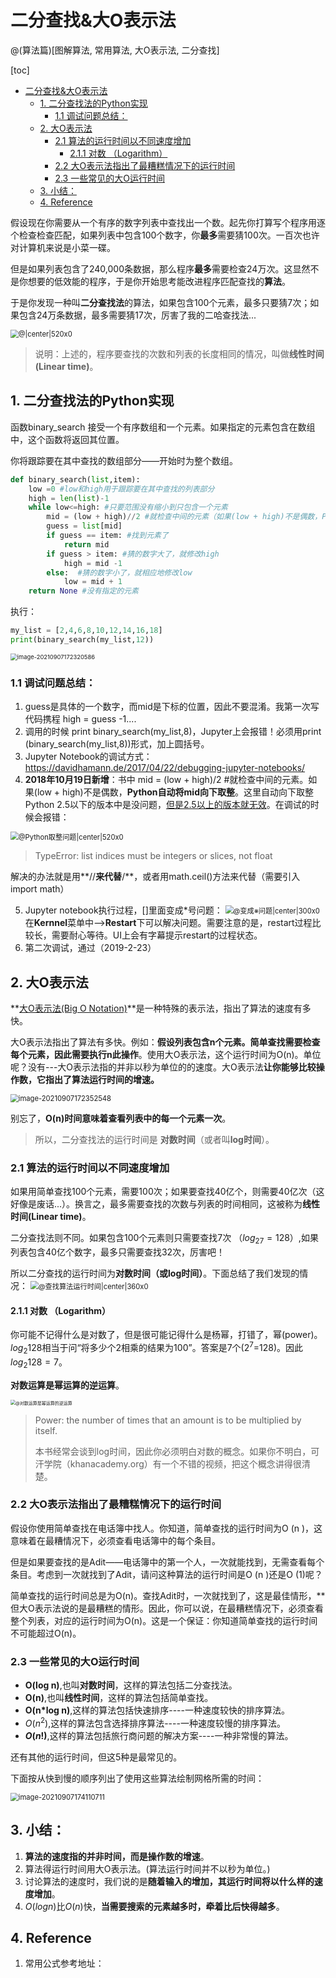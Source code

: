 # 二分查找&大O表示法
@(算法篇)[图解算法, 常用算法, 大O表示法, 二分查找]

[toc]

* [二分查找&amp;大O表示法](#二分查找大o表示法)
  * [1\. 二分查找法的Python实现](#1-二分查找法的python实现)
    * [1\.1 调试问题总结：](#11-调试问题总结)
  * [2\. 大O表示法](#2-大o表示法)
    * [2\.1 算法的运行时间以不同速度增加](#21-算法的运行时间以不同速度增加)
      * [2\.1\.1 对数 （Logarithm）](#211-对数-logarithm)
    * [2\.2 大O表示法指出了最糟糕情况下的运行时间](#22-大o表示法指出了最糟糕情况下的运行时间)
    * [2\.3 一些常见的大O运行时间](#23-一些常见的大o运行时间)
  * [3\. 小结：](#3-小结)
  * [4\. Reference](#4-reference)
  
  

假设现在你需要从一个有序的数字列表中查找出一个数。起先你打算写个程序用逐个检查检查匹配，如果列表中包含100个数字，你**最多**需要猜100次。一百次也许对计算机来说是小菜一碟。

但是如果列表包含了240,000条数据，那么程序**最多**需要检查24万次。这显然不是你想要的低效能的程序，于是你开始思考能改进程序匹配查找的**算法**。

于是你发现一种叫**二分查找法**的算法，如果包含100个元素，最多只要猜7次；如果包含24万条数据，最多需要猜17次，厉害了我的二哈查找法...

<img src="./img/1541469009159.png" alt="@|center|520x0" style="zoom:80%;" />


> 说明：上述的，程序要查找的次数和列表的长度相同的情况，叫做**线性时间(Linear time)**。

## 1. 二分查找法的Python实现

函数binary_search 接受一个有序数组和一个元素。如果指定的元素包含在数组中，这个函数将返回其位置。

你将跟踪要在其中查找的数组部分——开始时为整个数组。

```python
def binary_search(list,item):
	low =0 #low和high用于跟踪要在其中查找的列表部分
	high = len(list)-1
	while low<=high: #只要范围没有缩小到只包含一个元素
		mid = (low + high)//2 #就检查中间的元素（如果(low + high)不是偶数，Python自动将mid向下取整。）
		guess = list[mid]
		if guess == item: #找到元素了
			return mid
		if guess > item: #猜的数字大了，就修改high
			high = mid -1
		else:  #猜的数字小了，就相应地修改low
			low = mid + 1
	return None #没有指定的元素
```

执行：
```python
my_list = [2,4,6,8,10,12,14,16,18]
print(binary_search(my_list,12))
```



<img src="./img/image-20210907172320586.png" alt="image-20210907172320586" style="zoom: 67%;" />


### 1.1 调试问题总结：
1. guess是具体的一个数字，而mid是下标的位置，因此不要混淆。我第一次写代码携程 high = guess -1....
2. 调用的时候 print binary_search(my_list,8)，Jupyter上会报错！必须用print (binary_search(my_list,8))形式，加上圆括号。
3. Jupyter Notebook的调试方式：https://davidhamann.de/2017/04/22/debugging-jupyter-notebooks/
4. **2018年10月19日新增**：书中 mid = (low + high)/2 #就检查中间的元素。如果(low + high)不是偶数，**Python自动将mid向下取整**。这里自动向下取整Python 2.5以下的版本中是没问题，[但是2.5以上的版本就无效](https://www.cnblogs.com/langdashu/p/5120909.html)。在调试的时候会报错：

<img src="./img/1539915905957.png" alt="@Python取整问题|center|520x0" style="zoom:80%;" />

> TypeError: list indices must be integers or slices, not float

解决的办法就是用**//**来代替**/**，或者用math.ceil()方法来代替（需要引入 import math）

5. Jupyter notebook执行过程，[]里面变成*号问题：
    <img src="./img/1539916331265.png" alt="@变成※问题|center|300x0" style="zoom:80%;" />
     在**Kernnel**菜单中-->**Restart**下可以解决问题。需要注意的是，restart过程比较长，需要耐心等待。UI上会有字幕提示restart的过程状态。
6.  第二次调试，通过（2019-2-23）




## 2. 大O表示法
**[大O表示法(Big O Notation)](https://en.wikipedia.org/wiki/Big_O_notation)**是一种特殊的表示法，指出了算法的速度有多快。

大O表示法指出了算法有多快。例如：**假设列表包含n个元素。简单查找需要检查每个元素，因此需要执行n此操作**。使用大O表示法，这个运行时间为O(n)。单位呢？没有---大O表示法指的并非以秒为单位的的速度。大O表示法**让你能够比较操作数，它指出了算法运行时间的增速。**

<img src="./img/image-20210907172352548.png" alt="image-20210907172352548" style="zoom: 80%;" />

别忘了，**O(n)时间意味着查看列表中的每一个元素一次**。

> 所以，二分查找法的运行时间是 **对数时间**（或者叫**log时间**）。

### 2.1 算法的运行时间以不同速度增加

如果用简单查找100个元素，需要100次；如果要查找40亿个，则需要40亿次（这好像是废话...）。换言之，最多需要查找的次数与列表的时间相同，这被称为**线性时间(Linear time)**。

二分查找法则不同。如果包含100个元素则只需要查找7次 （$log_27=128$）,如果列表包含40亿个数字，最多只需要查找32次，厉害吧！

所以二分查找的运行时间为**对数时间（或log时间）**。下面总结了我们发现的情况：
<img src="./img/1535258337127.png" alt="@查找算法运行时间|center|360x0" style="zoom:80%;" />

#### 2.1.1 对数 （Logarithm）
你可能不记得什么是对数了，但是很可能记得什么是杨幂，打错了，幂(power)。$log_2 128$相当于问“将多少个2相乘的结果为100”。答案是7个($2^7$=128)。因此$log_2 128=7$。

**对数运算是幂运算的逆运算**。

<img src="./img/image-20210907172445671.png" alt="@对数运算是幂运算的逆运算" style="zoom:50%;" />

> Power: the number of times that an amount is to be multiplied by itself.
> 
> 本书经常会谈到log时间，因此你必须明白对数的概念。如果你不明白，可汗学院（khanacademy.org）有一个不错的视频，把这个概念讲得很清楚。

### 2.2 大O表示法指出了最糟糕情况下的运行时间
假设你使用简单查找在电话簿中找人。你知道，简单查找的运行时间为O (n )，这意味着在最糟情况下，必须查看电话簿中的每个条目。

但是如果要查找的是Adit——电话簿中的第一个人，一次就能找到，无需查看每个条目。考虑到一次就找到了Adit，请问这种算法的运行时间是O (n )还是O (1)呢？

简单查找的运行时间总是为O(n)。查找Adit时，一次就找到了，这是最佳情形，**但大O表示法说的是最糟糕的情形。因此，你可以说，在最糟糕情况下，必须查看整个列表，对应的运行时间为O(n)。这是一个保证：你知道简单查找的运行时间不可能超过O(n)。

### 2.3 一些常见的大O运行时间
- **O(log n)**,也叫**对数时间**，这样的算法包括二分查找法。
- **O(n)**,也叫**线性时间**，这样的算法包括简单查找。
- **O(n*log n)**,这样的算法包括快速排序----一种速度较快的排序算法。
-  $O(n^2)$,这样的算法包含选择排序算法----一种速度较慢的排序算法。
- **$O(n!)$**,这样的算法包括旅行商问题的解决方案----一种非常慢的算法。

还有其他的运行时间，但这5种是最常见的。

下面按从快到慢的顺序列出了使用这些算法绘制网格所需的时间：

<img src="./img/image-20210907174110711.png" alt="image-20210907174110711" style="zoom: 80%;" />


## 3. 小结：
1. **算法的速度指的并非时间，而是操作数的增速**。
2. 算法得运行时间用大O表示法。(算法运行时间并不以秒为单位。)
3. 讨论算法的速度时，我们说的是**随着输入的增加，其运行时间将以什么样的速度增加**。
4. $O(log n)$比$O(n)$快，**当需要搜索的元素越多时，牵着比后快得越多**。

## 4. Reference
1. 常用公式参考地址：

